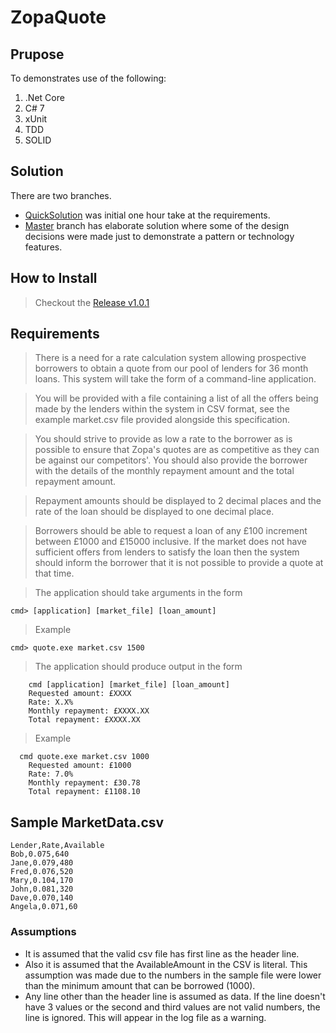 # ZopaQuote

## Prupose
To demonstrates use of the following: 
1. .Net Core
2. C# 7
3. xUnit
4. TDD
5. SOLID 

## Solution
There are two branches. 
* [QuickSolution](https://github.com/indiwizsol/ZopaQuote/tree/QuickSolution) was initial one hour take at the requirements. 
* [Master](https://github.com/indiwizsol/ZopaQuote) branch has elaborate solution where some of the design decisions were made just to demonstrate a pattern or technology features. 

## How to Install
> Checkout the [Release v1.0.1](https://github.com/indiwizsol/ZopaQuote/releases/tag/v1.0.1)


## Requirements

> There is a need for a rate calculation system allowing prospective borrowers to obtain a quote from our pool of lenders for 36 month loans. This system will take the form of a command-line application.

> You will be provided with a file containing a list of all the offers being made by the lenders within the system in CSV format, see the example market.csv file provided alongside this specification.

> You should strive to provide as low a rate to the borrower as is possible to ensure that Zopa's quotes are as competitive as they can be against our competitors'. You should also provide the borrower with the details of the monthly repayment amount and the total repayment amount.

> Repayment amounts should be displayed to 2 decimal places and the rate of the loan should be displayed to one decimal place.

> Borrowers should be able to request a loan of any £100 increment between £1000 and £15000 inclusive. If the market does not have sufficient offers from lenders to satisfy the loan then the system should inform the borrower that it is not possible to provide a quote at that time.

> The application should take arguments in the form

    cmd> [application] [market_file] [loan_amount]

> Example

    cmd> quote.exe market.csv 1500

>The application should produce output in the form
```
    cmd [application] [market_file] [loan_amount]
    Requested amount: £XXXX
    Rate: X.X%
    Monthly repayment: £XXXX.XX
    Total repayment: £XXXX.XX
```
>Example
```
  cmd quote.exe market.csv 1000
	Requested amount: £1000
	Rate: 7.0%
	Monthly repayment: £30.78
	Total repayment: £1108.10
 ```
 
 ## Sample MarketData.csv
```
Lender,Rate,Available
Bob,0.075,640
Jane,0.079,480
Fred,0.076,520
Mary,0.104,170
John,0.081,320
Dave,0.070,140
Angela,0.071,60
```

### Assumptions
* It is assumed that the valid csv file has first line as the header line. 
* Also it is assumed that the AvailableAmount in the CSV is literal. This assumption was made due to the numbers in the sample file were lower than the minimum amount that can be borrowed (1000).
* Any line other than the header line is assumed as data. If the line doesn't have 3 values or the second and third values are not valid numbers, the line is ignored. This will appear in the log file as a warning.


